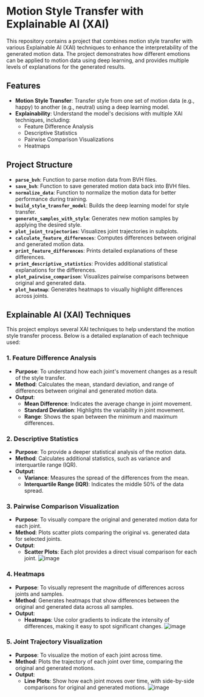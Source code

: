 # Motion Style Transfer with Explainable AI (XAI)

This repository contains a project that combines motion style transfer with various Explainable AI (XAI) techniques to enhance the interpretability of the generated motion data. The project demonstrates how different emotions can be applied to motion data using deep learning, and provides multiple levels of explanations for the generated results.

## Features

- **Motion Style Transfer**: Transfer style from one set of motion data (e.g., happy) to another (e.g., neutral) using a deep learning model.
- **Explainability**: Understand the model's decisions with multiple XAI techniques, including:
  - Feature Difference Analysis
  - Descriptive Statistics
  - Pairwise Comparison Visualizations
  - Heatmaps

## Project Structure

- **`parse_bvh`**: Function to parse motion data from BVH files.
- **`save_bvh`**: Function to save generated motion data back into BVH files.
- **`normalize_data`**: Function to normalize the motion data for better performance during training.
- **`build_style_transfer_model`**: Builds the deep learning model for style transfer.
- **`generate_samples_with_style`**: Generates new motion samples by applying the desired style.
- **`plot_joint_trajectories`**: Visualizes joint trajectories in subplots.
- **`calculate_feature_differences`**: Computes differences between original and generated motion data.
- **`print_feature_differences`**: Prints detailed explanations of these differences.
- **`print_descriptive_statistics`**: Provides additional statistical explanations for the differences.
- **`plot_pairwise_comparison`**: Visualizes pairwise comparisons between original and generated data.
- **`plot_heatmap`**: Generates heatmaps to visually highlight differences across joints.

## Explainable AI (XAI) Techniques

This project employs several XAI techniques to help understand the motion style transfer process. Below is a detailed explanation of each technique used:

### 1. **Feature Difference Analysis**
   - **Purpose**: To understand how each joint's movement changes as a result of the style transfer.
   - **Method**: Calculates the mean, standard deviation, and range of differences between original and generated motion data.
   - **Output**: 
     - **Mean Difference**: Indicates the average change in joint movement.
     - **Standard Deviation**: Highlights the variability in joint movement.
     - **Range**: Shows the span between the minimum and maximum differences.

### 2. **Descriptive Statistics**
   - **Purpose**: To provide a deeper statistical analysis of the motion data.
   - **Method**: Calculates additional statistics, such as variance and interquartile range (IQR).
   - **Output**: 
     - **Variance**: Measures the spread of the differences from the mean.
     - **Interquartile Range (IQR)**: Indicates the middle 50% of the data spread.

### 3. **Pairwise Comparison Visualization**
   - **Purpose**: To visually compare the original and generated motion data for each joint.
   - **Method**: Plots scatter plots comparing the original vs. generated data for selected joints.
   - **Output**: 
     - **Scatter Plots**: Each plot provides a direct visual comparison for each joint.
![image](https://github.com/user-attachments/assets/9501affb-7b2d-4cf3-a536-9858b8615845)

### 4. **Heatmaps**
   - **Purpose**: To visually represent the magnitude of differences across joints and samples.
   - **Method**: Generates heatmaps that show differences between the original and generated data across all samples.
   - **Output**: 
     - **Heatmaps**: Use color gradients to indicate the intensity of differences, making it easy to spot significant changes.
 ![image](https://github.com/user-attachments/assets/a8fd25c4-69df-43d4-bd01-e21930b531a1)


### 5. **Joint Trajectory Visualization**
   - **Purpose**: To visualize the motion of each joint across time.
   - **Method**: Plots the trajectory of each joint over time, comparing the original and generated motions.
   - **Output**: 
     - **Line Plots**: Show how each joint moves over time, with side-by-side comparisons for original and generated motions.
![image](https://github.com/user-attachments/assets/8079c0ba-7ba3-4726-af62-9138e603c8b3)
